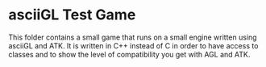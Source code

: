 # asciiGL Test Game

This folder contains a small game that runs on a small engine written using asciiGL and ATK.
It is written in C++ instead of C in order to have access to classes and to show the level of compatibility you get with AGL and ATK.
